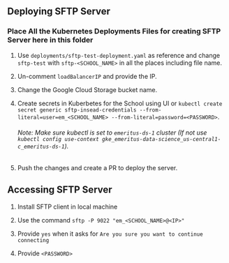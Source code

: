 ## Deploying SFTP Server
### Place All the Kubernetes Deployments Files for creating SFTP Server here in this folder

1) Use `deployments/sftp-test-deployment.yaml` as reference and change `sftp-test` with `sftp-<SCHOOL_NAME>` in all the places including file name.

2) Un-comment  `loadBalancerIP` and provide the IP.

3) Change the Google Cloud Storage bucket name.

4) Create secrets in Kuberbetes for the School using UI or `kubectl create secret generic sftp-insead-credentials --from-literal=user=em_<SCHOOL_NAME> --from-literal=password=<PASSWORD>`.

    ###### Note: Make sure kubectl is set to `emeritus-ds-1` cluster (If not use `kubectl config use-context gke_emeritus-data-science_us-central1-c_emeritus-ds-1`).

5) Push the changes and create a PR to  deploy the server.

## Accessing SFTP Server

1) Install SFTP client in local machine

2) Use the command ```sftp -P 9022 "em_<SCHOOL_NAME>@<IP>"```

3) Provide `yes` when it asks for `Are you sure you want to continue connecting`

4) Provide `<PASSWORD>`
